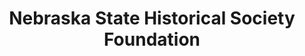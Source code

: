 ---
layout: repo
title: "Nebraska State Historical Society Foundation"
id: 11666
permalink: repos/11666/
---